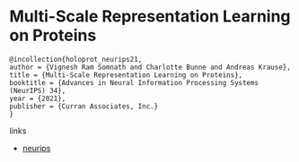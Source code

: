 # Multi-Scale Representation Learning on Proteins

```
@incollection{holoprot_neurips21,
author = {Vignesh Ram Somnath and Charlotte Bunne and Andreas Krause},
title = {Multi-Scale Representation Learning on Proteins},
booktitle = {Advances in Neural Information Processing Systems (NeurIPS) 34},
year = {2021},
publisher = {Curran Associates, Inc.}
}
```

links
- [neurips](https://neurips.cc/Conferences/2021/ScheduleMultitrack?event=27595)
